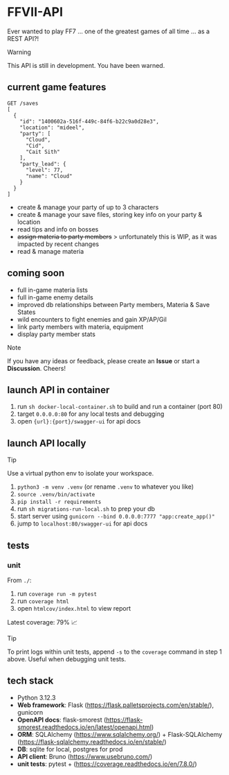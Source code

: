 # FFVII-API

Ever wanted to play FF7 ... one of the greatest games of all time ... as a REST API?! 

> [!WARNING]  
> This API is still in development. You have been warned.

## current game features

```
GET /saves
[
  {
    "id": "1400602a-516f-449c-84f6-b22c9a0d28e3",
    "location": "mideel",
    "party": [
      "Cloud",
      "Cid",
      "Cait Sith"
    ],
    "party_lead": {
      "level": 77,
      "name": "Cloud"
    }
  }
]
```

- create & manage your party of up to 3 characters
- create & manage your save files, storing key info on your party & location
- read tips and info on bosses
- ~~assign materia to party members~~ > unfortunately this is WIP, as it was impacted by recent changes
- read & manage materia

## coming soon

- full in-game materia lists
- full in-game enemy details
- improved db relationships between Party members, Materia & Save States 
- wild encounters to fight enemies and gain XP/AP/Gil
- link party members with materia, equipment
- display party member stats

> [!NOTE]  
> If you have any ideas or feedback, please create an **Issue** or start a **Discussion**. Cheers!

## launch API in container

1. run `sh docker-local-container.sh` to build and run a container (port 80)
2. target `0.0.0.0:80` for any local tests and debugging
3. open `{url}:{port}/swagger-ui` for api docs

## launch API locally

> [!TIP]  
> Use a virtual python env to isolate your workspace. 

1. `python3 -m venv .venv` (or rename `.venv` to whatever you like)
2. `source .venv/bin/activate`
3. `pip install -r requirements`
2. run `sh migrations-run-local.sh` to prep your db 
3. start server using `gunicorn --bind 0.0.0.0:7777 "app:create_app()"`
4. jump to `localhost:80/swagger-ui` for api docs

## tests

### unit

From `./`:

1. run `coverage run -m pytest`
2. run `coverage html`
3. open `htmlcov/index.html` to view report

Latest coverage: 79% :chart_with_upwards_trend:

> [!TIP]  
> To print logs within unit tests, append `-s` to the `coverage` command in step 1 above. Useful when debugging unit tests.

## tech stack

- Python 3.12.3
- **Web framework**: Flask (https://flask.palletsprojects.com/en/stable/), gunicorn
- **OpenAPI docs**: flask-smorest (https://flask-smorest.readthedocs.io/en/latest/openapi.html)
- **ORM**: SQLAlchemy (https://www.sqlalchemy.org/) + Flask-SQLAlchemy (https://flask-sqlalchemy.readthedocs.io/en/stable/)
- **DB**: sqlite for local, postgres for prod
- **API client**: Bruno (https://www.usebruno.com/)
- **unit tests**: pytest + (https://coverage.readthedocs.io/en/7.8.0/)
